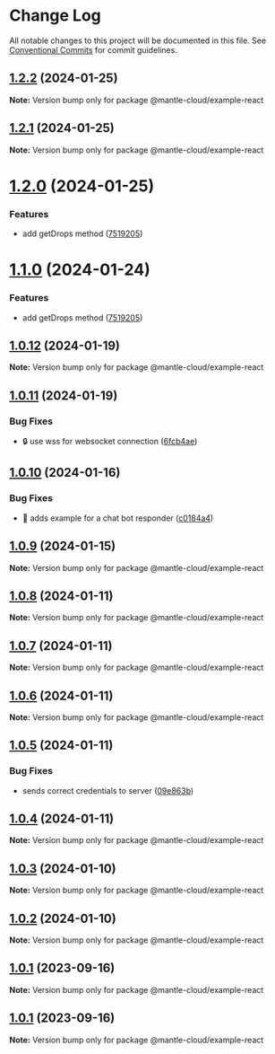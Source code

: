 # Change Log

All notable changes to this project will be documented in this file.
See [Conventional Commits](https://conventionalcommits.org) for commit guidelines.

## [1.2.2](https://github.com/mantle-cloud/mantle-js-sdk/compare/@mantle-cloud/example-react@1.2.1...@mantle-cloud/example-react@1.2.2) (2024-01-25)

**Note:** Version bump only for package @mantle-cloud/example-react





## [1.2.1](https://github.com/mantle-cloud/mantle-js-sdk/compare/@mantle-cloud/example-react@1.2.0...@mantle-cloud/example-react@1.2.1) (2024-01-25)

**Note:** Version bump only for package @mantle-cloud/example-react





# [1.2.0](https://github.com/mantle-cloud/mantle-js-sdk/compare/@mantle-cloud/example-react@1.0.12...@mantle-cloud/example-react@1.2.0) (2024-01-25)


### Features

* add getDrops method ([7519205](https://github.com/mantle-cloud/mantle-js-sdk/commit/7519205ccc6ff7ce57f01e43c1a77f8a1b445968))





# [1.1.0](https://github.com/mantle-cloud/mantle-js-sdk/compare/@mantle-cloud/example-react@1.0.12...@mantle-cloud/example-react@1.1.0) (2024-01-24)


### Features

* add getDrops method ([7519205](https://github.com/mantle-cloud/mantle-js-sdk/commit/7519205ccc6ff7ce57f01e43c1a77f8a1b445968))





## [1.0.12](https://github.com/mantle-cloud/mantle-js-sdk/compare/@mantle-cloud/example-react@1.0.11...@mantle-cloud/example-react@1.0.12) (2024-01-19)

**Note:** Version bump only for package @mantle-cloud/example-react





## [1.0.11](https://github.com/mantle-cloud/mantle-js-sdk/compare/@mantle-cloud/example-react@1.0.10...@mantle-cloud/example-react@1.0.11) (2024-01-19)


### Bug Fixes

* :lock: use wss for websocket connection ([6fcb4ae](https://github.com/mantle-cloud/mantle-js-sdk/commit/6fcb4ae1e003336cb4871754f11759e20099e431))





## [1.0.10](https://github.com/mantle-cloud/mantle-js-sdk/compare/@mantle-cloud/example-react@1.0.9...@mantle-cloud/example-react@1.0.10) (2024-01-16)


### Bug Fixes

* :construction: adds example for a chat bot responder ([c0184a4](https://github.com/mantle-cloud/mantle-js-sdk/commit/c0184a4d8ad9d0b8098b3d0c18084569175b73e3))





## [1.0.9](https://github.com/mantle-cloud/mantle-js-sdk/compare/@mantle-cloud/example-react@1.0.8...@mantle-cloud/example-react@1.0.9) (2024-01-15)

**Note:** Version bump only for package @mantle-cloud/example-react





## [1.0.8](https://github.com/mantle-cloud/mantle-js-sdk/compare/@mantle-cloud/example-react@1.0.7...@mantle-cloud/example-react@1.0.8) (2024-01-11)

**Note:** Version bump only for package @mantle-cloud/example-react





## [1.0.7](https://github.com/mantle-cloud/mantle-js-sdk/compare/@mantle-cloud/example-react@1.0.6...@mantle-cloud/example-react@1.0.7) (2024-01-11)

**Note:** Version bump only for package @mantle-cloud/example-react





## [1.0.6](https://github.com/mantle-cloud/mantle-js-sdk/compare/@mantle-cloud/example-react@1.0.5...@mantle-cloud/example-react@1.0.6) (2024-01-11)

**Note:** Version bump only for package @mantle-cloud/example-react





## [1.0.5](https://github.com/mantle-cloud/mantle-js-sdk/compare/@mantle-cloud/example-react@1.0.4...@mantle-cloud/example-react@1.0.5) (2024-01-11)


### Bug Fixes

* sends correct credentials to server ([09e863b](https://github.com/mantle-cloud/mantle-js-sdk/commit/09e863bc9966613596924f5959a1c017d92439ee))





## [1.0.4](https://github.com/mantle-cloud/mantle-js-sdk/compare/@mantle-cloud/example-react@1.0.3...@mantle-cloud/example-react@1.0.4) (2024-01-11)

**Note:** Version bump only for package @mantle-cloud/example-react





## [1.0.3](https://github.com/mantle-cloud/mantle-js-sdk/compare/@mantle-cloud/example-react@1.0.2...@mantle-cloud/example-react@1.0.3) (2024-01-10)

**Note:** Version bump only for package @mantle-cloud/example-react





## [1.0.2](https://github.com/mantle-cloud/mantle-js-sdk/compare/@mantle-cloud/example-react@1.0.1...@mantle-cloud/example-react@1.0.2) (2024-01-10)

**Note:** Version bump only for package @mantle-cloud/example-react





## [1.0.1](https://github.com/mantle-cloud/mantle-js-sdk/compare/@mantle-cloud/example-react@1.0.1...@mantle-cloud/example-react@1.0.1) (2023-09-16)

**Note:** Version bump only for package @mantle-cloud/example-react





## [1.0.1](https://github.com/mantle-cloud/mantle-js-sdk/compare/@mantle-cloud/example-react@1.1.0...@mantle-cloud/example-react@1.0.1) (2023-09-16)

**Note:** Version bump only for package @mantle-cloud/example-react

